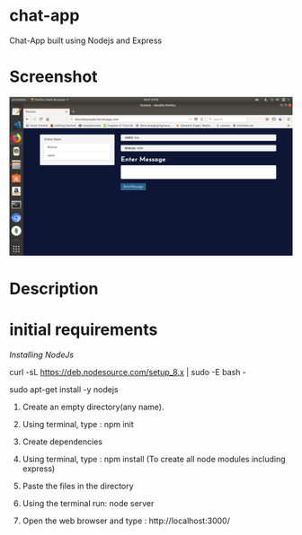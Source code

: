 # chat-app
Chat-App built using Nodejs and Express

# Screenshot

![alt text](chat.png)

# Description
 # initial requirements
   *Installing NodeJs*

   curl -sL https://deb.nodesource.com/setup_8.x | sudo -E bash -
   
   sudo apt-get install -y nodejs
 
1. Create an empty directory(any name).

2. Using terminal, type : npm init 

3. Create dependencies

4. Using terminal, type : npm install (To create all node modules including express)

5. Paste the files in the directory

6. Using the terminal run: node server

7. Open the web browser and type : http://localhost:3000/
